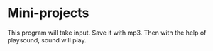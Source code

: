# Mini-projects
This program will take input. Save it with mp3. Then with the help of playsound, sound will play.
